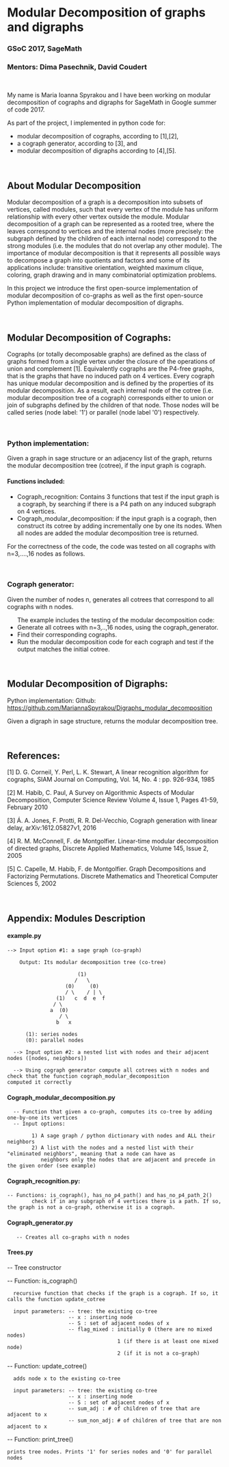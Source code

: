 # Modular Decomposition of graphs and digraphs

### GSoC 2017,  SageMath

### Mentors: Dima Pasechnik, David Coudert

<br>

My name is Maria Ioanna Spyrakou and I have been working on modular decomposition of cographs and digraphs for SageMath in Google summer of code 2017. 

As part of the project, I implemented in python code for:
<ul> 
  <li> modular decomposition of cographs, according to [1],[2],  </li>
  <li> a cograph generator, according to [3], and </li>
  <li>modular decomposition of digraphs according to [4],[5]. </li>
</ul>  
     
<br>     
     
## About Modular Decomposition
Modular decomposition of a graph is a decomposition into subsets of vertices, called modules, such that every vertex of the module has uniform relationship with every other vertex outside the module. Modular decomposition of a graph can be represented as a rooted tree, where the leaves correspond to vertices and the internal nodes (more precisely: the subgraph defined by the children of each internal node) correspond to the strong modules (i.e. the modules that do not overlap any other module). The importance of modular decomposition is that it represents all possible ways to decompose a graph into quotients and factors and some of its applications include: transitive orientation, weighted maximum clique, coloring, graph drawing and in many combinatorial optimization problems. 

In this project we introduce the first open-source implementation of modular decomposition of co-graphs as well as the first open-source Python implementation of modular decomposition of digraphs. 

<br>

## Modular Decomposition of Cographs:

Cographs (or totally decomposable graphs) are defined as the class of graphs formed from a single vertex under the closure of the operations of union and complement [1]. Equivalently cographs are the P4-free graphs, that is the graphs that have no induced path on 4 vertices. 
Every cograph has unique modular decomposition and  is defined by the properties of its modular decomposition. As a result, each internal node of the cotree (i.e. modular decomposition tree of a cograph) corresponds either to union or join of subgraphs defined by the children of that node. Those nodes will be called series (node label: '1') or parallel (node label '0') respectively. 

<br>

### Python implementation:

Given a graph in sage structure or an adjacency list of the graph, returns the modular decomposition tree (cotree), if the input graph is cograph. 

#### Functions included:
<ul>
    <li> Cograph_recognition: Contains 3 functions that test if the input graph is a cograph, by searching if there is a P4 path on any induced subgraph on 4 vertices.  </li>
    <li> Cograph_modular_decomposition: if the input graph is a cograph, then construct its cotree by adding incrementally one by one its nodes. When all nodes are added the modular decomposition tree is returned. </li>
</ul>

For the correctness of the code, the code was tested on all cographs with n=3,....,16 nodes as follows.

<br>

### Cograph generator:
Given the number of nodes n, generates all cotrees that correspond to all cographs with n nodes. 
<ul>
The example includes the testing of the modular decomposition code: 
<li>Generate all cotrees with n=3,..,16 nodes, using the cograph_generator.</li>
<li>Find their corresponding cographs.</li>
<li>Run the modular decomposition code for each cograph and test if the output matches the initial cotree. </li>
</ul>

<br>

## Modular Decomposition of Digraphs: 

Python implementation:
Github: https://github.com/MariannaSpyrakou/Digraphs_modular_decomposition

Given a digraph in sage structure, returns the modular decomposition tree. 

<br>

## References:

[1] D. G. Corneil, Y. Perl, L. K. Stewart, A linear recognition algorithm for cographs, SIAM Journal on Computing, Vol. 14, No. 4 : pp. 926-934, 1985

[2] M. Habib, C. Paul, A Survey on Algorithmic Aspects of
Modular Decomposition, Computer Science Review Volume 4, Issue 1, Pages 41-59, February 2010

[3] Á. A. Jones, F. Protti, R. R. Del-Vecchio, Cograph generation with linear delay, arXiv:1612.05827v1, 2016

[4] R. M. McConnell, F. de Montgolfier. Linear-time modular decomposition of directed graphs, Discrete Applied Mathematics, Volume 145, Issue 2, 2005

[5] C. Capelle, M. Habib, F. de Montgolfier. Graph Decompositions and Factorizing Permutations. Discrete Mathematics and Theoretical Computer Sciences 5, 2002


<br>


## Appendix: Modules Description


#### example.py

    --> Input option #1: a sage graph (co-graph)
    
        Output: Its modular decomposition tree (co-tree)

                           (1)
                          /   \
                       (0)     (0)
                       / \    / | \
                    (1)   c  d  e  f 
                   / \
                  a  (0)
                     / \
                    b   x
                                                           
          (1): series nodes 
          (0): parallel nodes
      
      --> Input option #2: a nested list with nodes and their adjacent nodes ([nodes, neighbors])
       
      --> Using cograph generator compute all cotrees with n nodes and check that the function cograph_modular_decomposition              computed it correctly




#### Cograph_modular_decomposition.py

      -- Function that given a co-graph, computes its co-tree by adding one-by-one its vertices
      -- Input options:
      
            1) A sage graph / python dictionary with nodes and ALL their neighbors
            2) A list with the nodes and a nested list with their "eliminated neighbors", meaning that a node can have as 
               neighbors only the nodes that are adjacent and precede in the given order (see example)
               
#### Cograph_recognition.py: 

    -- Functions: is_cograph(), has_no_p4_path() and has_no_p4_path_2()
            check if in any subgraph of 4 vertices there is a path. If so, the graph is not a co-graph, otherwise it is a cograph.
            
      
#### Cograph_generator.py


       -- Creates all co-graphs with n nodes


#### Trees.py


  -- Tree constructor
  
  
  -- Function: is_cograph() 
  
      recursive function that checks if the graph is a cograph. If so, it calls the function update_cotree 
      
      input parameters: -- tree: the existing co-tree
                        -- x : inserting node
                        -- S : set of adjacent nodes of x
                        -- flag_mixed : initially 0 (there are no mixed nodes)
                                        1 (if there is at least one mixed node)
                                        2 (if it is not a co-graph)
                                        
  -- Function: update_cotree()
  
      adds node x to the existing co-tree 
      
      input parameters: -- tree: the existing co-tree
                        -- x : inserting node
                        -- S : set of adjacent nodes of x
                        -- sum_adj : # of children of tree that are adjacent to x
                        -- sum_non_adj: # of children of tree that are non adjacent to x

-- Function: print_tree()

    prints tree nodes. Prints '1' for series nodes and '0' for parallel nodes
